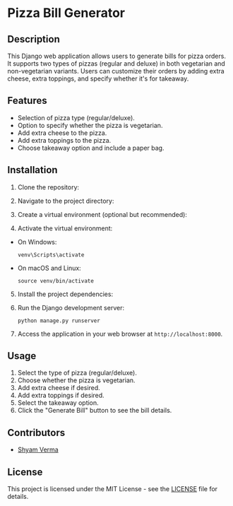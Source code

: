 # Pizza Bill Generator

## Description
This Django web application allows users to generate bills for pizza orders. It supports two types of pizzas (regular and deluxe) in both vegetarian and non-vegetarian variants. Users can customize their orders by adding extra cheese, extra toppings, and specify whether it's for takeaway.

## Features
- Selection of pizza type (regular/deluxe).
- Option to specify whether the pizza is vegetarian.
- Add extra cheese to the pizza.
- Add extra toppings to the pizza.
- Choose takeaway option and include a paper bag.

## Installation
1. Clone the repository:

2. Navigate to the project directory:

3. Create a virtual environment (optional but recommended):

4. Activate the virtual environment:
- On Windows:
  ```
  venv\Scripts\activate
  ```
- On macOS and Linux:
  ```
  source venv/bin/activate
  ```

5. Install the project dependencies:

6. Run the Django development server:
    ```
    python manage.py runserver
    ```
7. Access the application in your web browser at `http://localhost:8000`.

## Usage
1. Select the type of pizza (regular/deluxe).
2. Choose whether the pizza is vegetarian.
3. Add extra cheese if desired.
4. Add extra toppings if desired.
5. Select the takeaway option.
6. Click the "Generate Bill" button to see the bill details.

## Contributors
- [Shyam Verma](https://github.com/SYM0003)

## License
This project is licensed under the MIT License - see the [LICENSE](LICENSE) file for details.

